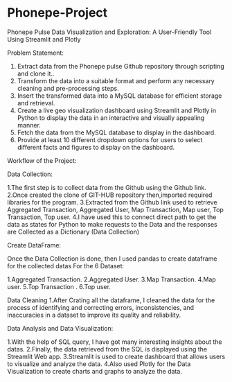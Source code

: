 # Phonepe-Project

Phonepe Pulse Data Visualization and Exploration: A User-Friendly Tool Using Streamlit and Plotly

Problem Statement:
1. Extract data from the Phonepe pulse Github repository through scripting and
clone it..
2. Transform the data into a suitable format and perform any necessary cleaning
and pre-processing steps.
3. Insert the transformed data into a MySQL database for efficient storage and
retrieval.
4. Create a live geo visualization dashboard using Streamlit and Plotly in Python
to display the data in an interactive and visually appealing manner.
5. Fetch the data from the MySQL database to display in the dashboard.
6. Provide at least 10 different dropdown options for users to select different
facts and figures to display on the dashboard.


Workflow of the Project:

Data Collection:

1.The first step is to collect data from the Github using the Github link. 
2.Once created the clone of GIT-HUB repository then,imported required libraries for the program.
3.Extracted from the Github link used to retrieve Aggregated Transaction, Aggregated User, Map Transaction, Map user, Top Transaction, Top user. 
4.I have used this to connect direct path to get the data as states for Python to make requests
to the Data and the responses are Collected as a Dictionary (Data Collection)

Create DataFrame:

Once the Data Collection is done, then I used pandas to create dataframe for the collected datas
For the 6 Dataset:

1.Aggregated Transaction.
2.Aggregated User.
3.Map Transaction.
4.Map user.
5.Top Transaction .
6.Top user.

Data Cleaning
1.After Crating all the dataframe, I cleaned the data for the process of identifying and correcting errors, inconsistencies,
and inaccuracies in a dataset to improve its quality and reliability. 

Data Analysis and Data Visualization:

1.With the help of SQL query, I have got many interesting insights about the datas.
2.Finally, the data retrieved from the SQL is displayed using the Streamlit Web app. 
3.Streamlit is used to create dashboard that allows users to visualize and analyze the data.
4.Also used Plotly for the Data Visualization to create charts and graphs to analyze the data.


